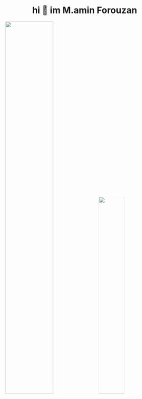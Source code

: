 <h1 align="center"> hi 👋 im M.amin Forouzan</h1>


<div class='container'>
<img style="height: auto; width: 55%;" class="img" src="https://github-readme-stats.vercel.app/api?username=aminm08&show_icons=true&theme=dark&count_private=true" />
&nbsp;
&nbsp;
<img style="height: auto; width: 40%;" class="img" src="https://github-readme-stats.vercel.app/api/top-langs/?username=aminm08&show_icons=true&theme=dark&locale=en&layout=compact&count_private=true" /></div>
</div>




